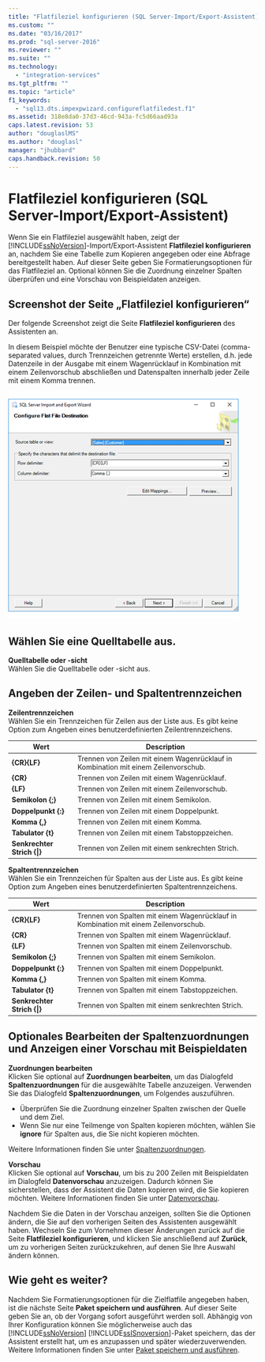 ```yaml
---
title: "Flatfileziel konfigurieren (SQL Server-Import/Export-Assistent) | Microsoft Docs"
ms.custom: ""
ms.date: "03/16/2017"
ms.prod: "sql-server-2016"
ms.reviewer: ""
ms.suite: ""
ms.technology: 
  - "integration-services"
ms.tgt_pltfrm: ""
ms.topic: "article"
f1_keywords: 
  - "sql13.dts.impexpwizard.configureflatfiledest.f1"
ms.assetid: 318e8da0-37d3-46cd-943a-fc5d66aad93a
caps.latest.revision: 53
author: "douglaslMS"
ms.author: "douglasl"
manager: "jhubbard"
caps.handback.revision: 50
---
```

# Flatfileziel konfigurieren (SQL Server-Import/Export-Assistent)
  Wenn Sie ein Flatfileziel ausgewählt haben, zeigt der [!INCLUDE[ssNoVersion](../../includes/ssnoversion-md.md)]-Import/Export-Assistent **Flatfileziel konfigurieren** an, nachdem Sie eine Tabelle zum Kopieren angegeben oder eine Abfrage bereitgestellt haben. Auf dieser Seite geben Sie Formatierungsoptionen für das Flatfileziel an. Optional können Sie die Zuordnung einzelner Spalten überprüfen und eine Vorschau von Beispieldaten anzeigen.  
  
## <a name="screen-shot-of-the-configure-flat-file-destination-page"></a>Screenshot der Seite „Flatfileziel konfigurieren“  
 Der folgende Screenshot zeigt die Seite **Flatfileziel konfigurieren** des Assistenten an.
 
 In diesem Beispiel möchte der Benutzer eine typische CSV-Datei (comma-separated values, durch Trennzeichen getrennte Werte) erstellen, d.h. jede Datenzeile in der Ausgabe mit einem Wagenrücklauf in Kombination mit einem Zeilenvorschub abschließen und Datenspalten innerhalb jeder Zeile mit einem Komma trennen.

 ![Configure flat file page of the Import and Export Wizard](../../integration-services/import-export-data/media/flat-file.png "Configure flat file page of the Import and Export Wizard")  
  
## <a name="pick-a-source-table"></a>Wählen Sie eine Quelltabelle aus. 
 **Quelltabelle oder -sicht**  
 Wählen Sie die Quelltabelle oder -sicht aus.  

## <a name="specify-the-row-and-column-delimiters"></a>Angeben der Zeilen- und Spaltentrennzeichen
 **Zeilentrennzeichen**  
 Wählen Sie ein Trennzeichen für Zeilen aus der Liste aus. Es gibt keine Option zum Angeben eines benutzerdefinierten Zeilentrennzeichens.  
  
|Wert|Description|  
|-----------|-----------------|  
|**{CR}{LF}**|Trennen von Zeilen mit einem Wagenrücklauf in Kombination mit einem Zeilenvorschub.|  
|**{CR}**|Trennen von Zeilen mit einem Wagenrücklauf.|  
|**{LF}**|Trennen von Zeilen mit einem Zeilenvorschub.|  
|**Semikolon {;}**|Trennen von Zeilen mit einem Semikolon.|  
|**Doppelpunkt {:}**|Trennen von Zeilen mit einem Doppelpunkt.|  
|**Komma {,}**|Trennen von Zeilen mit einem Komma.|  
|**Tabulator {t}**|Trennen von Zeilen mit einem Tabstoppzeichen.|  
|**Senkrechter Strich {&#124;}**|Trennen von Zeilen mit einem senkrechten Strich.|  
  
 **Spaltentrennzeichen**  
 Wählen Sie ein Trennzeichen für Spalten aus der Liste aus. Es gibt keine Option zum Angeben eines benutzerdefinierten Spaltentrennzeichens.  
  
|Wert|Description|  
|-----------|-----------------|  
|**{CR}{LF}**|Trennen von Spalten mit einem Wagenrücklauf in Kombination mit einem Zeilenvorschub.|  
|**{CR}**|Trennen von Spalten mit einem Wagenrücklauf.|  
|**{LF}**|Trennen von Spalten mit einem Zeilenvorschub.|  
|**Semikolon {;}**|Trennen von Spalten mit einem Semikolon.|  
|**Doppelpunkt {:}**|Trennen von Spalten mit einem Doppelpunkt.|  
|**Komma {,}**|Trennen von Spalten mit einem Komma.|  
|**Tabulator {t}**|Trennen von Spalten mit einem Tabstoppzeichen.|  
|**Senkrechter Strich {&#124;}**|Trennen von Spalten mit einem senkrechten Strich.|  

## <a name="optionally-edit-column-mappings-and-preview-sample-data"></a>Optionales Bearbeiten der Spaltenzuordnungen und Anzeigen einer Vorschau mit Beispieldaten

**Zuordnungen bearbeiten**   
Klicken Sie optional auf **Zuordnungen bearbeiten**, um das Dialogfeld **Spaltenzuordnungen** für die ausgewählte Tabelle anzuzeigen. Verwenden Sie das Dialogfeld **Spaltenzuordnungen**, um Folgendes auszuführen.
-   Überprüfen Sie die Zuordnung einzelner Spalten zwischen der Quelle und dem Ziel.
-   Wenn Sie nur eine Teilmenge von Spalten kopieren möchten, wählen Sie **ignore** für Spalten aus, die Sie nicht kopieren möchten.

Weitere Informationen finden Sie unter [Spaltenzuordnungen](../../integration-services/import-export-data/column-mappings-sql-server-import-and-export-wizard.md).  

**Vorschau**  
Klicken Sie optional auf **Vorschau**, um bis zu 200 Zeilen mit Beispieldaten im Dialogfeld **Datenvorschau** anzuzeigen. Dadurch können Sie sicherstellen, dass der Assistent die Daten kopieren wird, die Sie kopieren möchten. Weitere Informationen finden Sie unter [Datenvorschau](../../integration-services/import-export-data/preview-data-dialog-box-sql-server-import-and-export-wizard.md).  
  
Nachdem Sie die Daten in der Vorschau anzeigen, sollten Sie die Optionen ändern, die Sie auf den vorherigen Seiten des Assistenten ausgewählt haben. Wechseln Sie zum Vornehmen dieser Änderungen zurück auf die Seite **Flatfileziel konfigurieren**, und klicken Sie anschließend auf **Zurück**, um zu vorherigen Seiten zurückzukehren, auf denen Sie Ihre Auswahl ändern können.  

## <a name="whats-next"></a>Wie geht es weiter?  
 Nachdem Sie Formatierungsoptionen für die Zielflatfile angegeben haben, ist die nächste Seite **Paket speichern und ausführen**. Auf dieser Seite geben Sie an, ob der Vorgang sofort ausgeführt werden soll. Abhängig von Ihrer Konfiguration können Sie möglicherweise auch das [!INCLUDE[ssNoVersion](../../includes/ssnoversion-md.md)] [!INCLUDE[ssISnoversion](../../includes/ssisnoversion-md.md)]-Paket speichern, das der Assistent erstellt hat, um es anzupassen und später wiederzuverwenden. Weitere Informationen finden Sie unter [Paket speichern und ausführen](../../integration-services/import-export-data/save-and-run-package-sql-server-import-and-export-wizard.md).  
